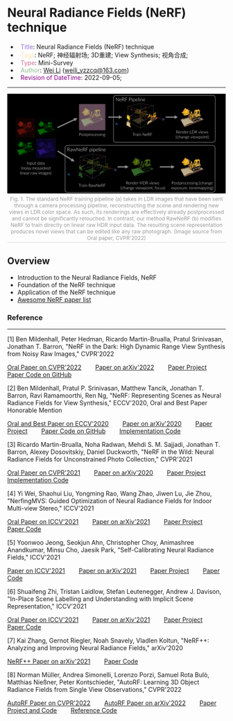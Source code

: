 # Neural Radiance Fields (NeRF) technique

- &ensp;<span style="color:MediumPurple">Title</span>: Neural Radiance Fields (NeRF) technique
- &ensp;<span style="color:Moccasin">Tags</span>: NeRF; 神经辐射场; 3D重建; View Synthesis; 视角合成;
- &ensp;<span style="color:PaleVioletRed">Type</span>: Mini-Survey
- &ensp;<span style="color:DarkSeaGreen">Author</span>: [Wei Li](https://2694048168.github.io/blog/#/) (weili_yzzcq@163.com)
- &ensp;<span style="color:DarkMagenta">Revision of DateTime</span>: 2022-09-05;


---------------------

<center class="center">
    <img src="./images/full_pipeline_dark_light.svg" />
    <br>
    <div style="color:orange; border-bottom: 1px solid #d9d9d9;
    display: inline-block;
    color: #999;
    font-size:12px;
    padding: 2px;">Fig. 1. The standard NeRF training pipeline (a) takes in LDR images that have been sent through a camera processing pipeline, reconstructing the scene and rendering new views in LDR color space. As such, its renderings are  effectively already postprocessed and cannot be significantly retouched. In contrast, our method RawNeRF (b) modifies  NeRF to train directly on linear raw HDR input data. The resulting scene representation produces novel views that can be edited like any raw photograph. (Image source from Oral paper, CVPR'2022)</div>
</center>


## **Overview**
- Introduction to the Neural Radiance Fields, NeRF
- Foundation of the NeRF technique
- Application of the NeRF technique
- [Awesome NeRF paper list](https://github.com/yenchenlin/awesome-NeRF)




### Reference
----------------------------

[1] Ben Mildenhall, Peter Hedman, Ricardo Martin-Brualla, Pratul Srinivasan, Jonathan T. Barron, "NeRF in the Dark: High Dynamic Range View Synthesis from Noisy Raw Images," CVPR'2022

[Oral Paper on CVPR'2022](https://openaccess.thecvf.com/content/CVPR2022/html/Mildenhall_NeRF_in_the_Dark_High_Dynamic_Range_View_Synthesis_From_CVPR_2022_paper.html)
&emsp;&emsp;[Paper on arXiv'2022](https://arxiv.org/abs/2111.13679)
&emsp;&emsp;[Paper Project](https://bmild.github.io/rawnerf/)
&emsp;&emsp;[Paper Code on GitHub](https://github.com/google-research/multinerf)

[2] Ben Mildenhall, Pratul P. Srinivasan, Matthew Tancik, Jonathan T. Barron, Ravi Ramamoorthi, Ren Ng, "NeRF: Representing Scenes as Neural Radiance Fields for View Synthesis," ECCV'2020, Oral and Best Paper Honorable Mention

[Oral and Best Paper on ECCV'2020](https://www.ecva.net/papers/eccv_2020/papers_ECCV/html/1473_ECCV_2020_paper.php)
&emsp;&emsp;[Paper on arXiv'2020](https://arxiv.org/abs/2003.08934)
&emsp;&emsp;[Paper Project](https://www.matthewtancik.com/nerf)
&emsp;&emsp;[Paper Code on GitHub](https://github.com/bmild/nerf)
&emsp;&emsp;[Implementation Code](https://paperswithcode.com/paper/nerf-representing-scenes-as-neural-radiance)

[3] Ricardo Martin-Brualla, Noha Radwan, Mehdi S. M. Sajjadi, Jonathan T. Barron, Alexey Dosovitskiy, Daniel Duckworth, "NeRF in the Wild: Neural Radiance Fields for Unconstrained Photo Collection," CVPR'2021

[Oral Paper on CVPR'2021](https://openaccess.thecvf.com/content/CVPR2021/html/Martin-Brualla_NeRF_in_the_Wild_Neural_Radiance_Fields_for_Unconstrained_Photo_CVPR_2021_paper.html)
&emsp;&emsp;[Paper on arXiv'2020](https://arxiv.org/abs/2008.02268)
&emsp;&emsp;[Paper Project](https://nerf-w.github.io/)
&emsp;&emsp;[Implementation Code](https://paperswithcode.com/paper/nerf-in-the-wild-neural-radiance-fields-for)

[4] Yi Wei, Shaohui Liu, Yongming Rao, Wang Zhao, Jiwen Lu, Jie Zhou, "NerfingMVS: Guided Optimization of Neural Radiance Fields for Indoor Multi-view Stereo," ICCV'2021

[Oral Paper on ICCV'2021](https://openaccess.thecvf.com/content/ICCV2021/html/Wei_NerfingMVS_Guided_Optimization_of_Neural_Radiance_Fields_for_Indoor_Multi-View_ICCV_2021_paper.html)
&emsp;&emsp;[Paper on arXiv'2021](https://arxiv.org/abs/2109.01129)
&emsp;&emsp;[Paper Project](https://weiyithu.github.io/NerfingMVS/)
&emsp;&emsp;[Paper Code](https://github.com/weiyithu/nerfingmvs)

[5] Yoonwoo Jeong, Seokjun Ahn, Christopher Choy, Animashree Anandkumar, Minsu Cho, Jaesik Park, "Self-Calibrating Neural Radiance Fields," ICCV'2021

[Paper on ICCV'2021](https://openaccess.thecvf.com/content/ICCV2021/html/Jeong_Self-Calibrating_Neural_Radiance_Fields_ICCV_2021_paper.html)
&emsp;&emsp;[Paper on arXiv'2021](https://arxiv.org/abs/2108.13826)
&emsp;&emsp;[Paper Project](https://postech-cvlab.github.io/SCNeRF/)
&emsp;&emsp;[Paper Code](https://github.com/postech-cvlab/scnerf)

[6] Shuaifeng Zhi, Tristan Laidlow, Stefan Leutenegger, Andrew J. Davison, "In-Place Scene Labelling and Understanding with Implicit Scene Representation," ICCV'2021

[Oral Paper on ICCV'2021](https://openaccess.thecvf.com/content/ICCV2021/html/Zhi_In-Place_Scene_Labelling_and_Understanding_With_Implicit_Scene_Representation_ICCV_2021_paper.html)
&emsp;&emsp;[Paper on arXiv'2021](https://arxiv.org/abs/2108.13826)
&emsp;&emsp;[Paper Project](https://shuaifengzhi.com/Semantic-NeRF/)
&emsp;&emsp;[Paper Code](https://github.com/Harry-Zhi/semantic_nerf/)

[7] Kai Zhang, Gernot Riegler, Noah Snavely, Vladlen Koltun, "NeRF++: Analyzing and Improving Neural Radiance Fields," arXiv'2020

[NeRF++ Paper on arXiv'2021](https://arxiv.org/abs/2010.07492)
&emsp;&emsp;[Paper Code](https://github.com/Kai-46/nerfplusplus)

[8] Norman Müller, Andrea Simonelli, Lorenzo Porzi, Samuel Rota Bulò, Matthias Nießner, Peter Kontschieder, "AutoRF: Learning 3D Object Radiance Fields from Single View Observations," CVPR'2022

[AutoRF Paper on CVPR'2022](https://openaccess.thecvf.com/content/CVPR2022/html/Muller_AutoRF_Learning_3D_Object_Radiance_Fields_From_Single_View_Observations_CVPR_2022_paper.html)
&emsp;&emsp;[AutoRF Paper on arXiv'2022](https://arxiv.org/abs/2204.03593)
&emsp;&emsp;[Paper Project and Code](https://sirwyver.github.io/AutoRF/)
&emsp;&emsp;[Reference Code](https://github.com/google/nerfies)
